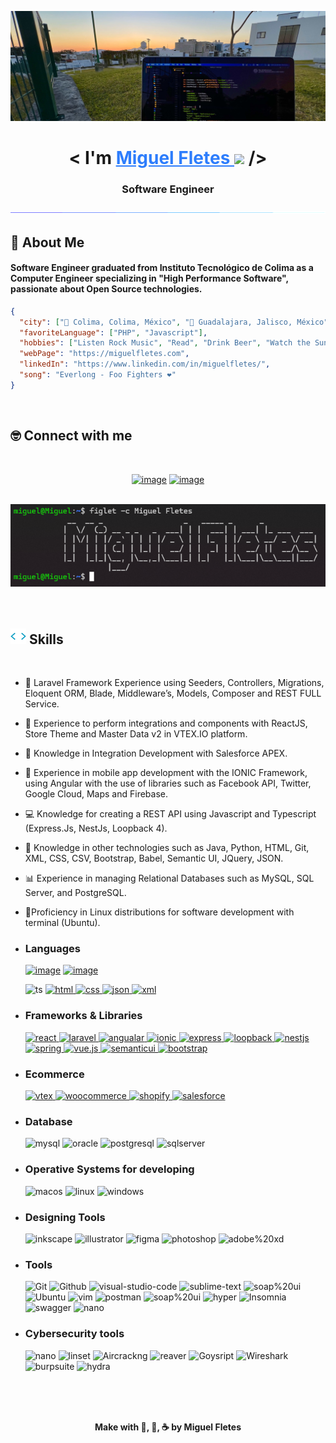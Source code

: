 <img src="./img/IMG_7490.jpg"></img>

<h1 align="center">
<b>< I'm  <a href="https://miguelfletes.com" target="blank" style="color:#2d7dfc"> Miguel Fletes </a> </b><img src="https://media.giphy.com/media/hvRJCLFzcasrR4ia7z/giphy.gif" width="35"> />
<h3 align="center">Software Engineer</h3>
</h1>


<div align="center">
<img  src="./img/bar.gif"></img>
</div>

<!--
**mfletesg/mfletesg** is a ✨ _special_ ✨ repository because its `README.md` (this file) appears on your GitHub profile.

Here are some ideas to get you started:

- 🔭 I’m currently working on ...
- 🌱 I’m currently learning ...
- 👯 I’m looking to collaborate on ...
- 🤔 I’m looking for help with ...
- 💬 Ask me about ...
- 📫 How to reach me: ...
- 😄 Pronouns: ...
- ⚡ Fun fact: ...
-->

## 🎸 About Me

#### Software Engineer graduated from Instituto Tecnológico de Colima as a Computer Engineer specializing in "High Performance Software", passionate about Open Source technologies.


```json
{
  "city": ["📍 Colima, Colima, México", "📍 Guadalajara, Jalisco, México"],
  "favoriteLanguage": ["PHP", "Javascript"],
  "hobbies": ["Listen Rock Music", "Read", "Drink Beer", "Watch the Sunset :)"],
  "webPage": "https://miguelfletes.com",
  "linkedIn": "https://www.linkedin.com/in/miguelfletes/",
  "song": "Everlong - Foo Fighters ❤️"
}
```

<br>

## 🤓 Connect with me
<br>

<div align="center">

[![image](https://img.shields.io/badge/LinkedIn-0077B5?style=for-the-badge&logo=linkedin&logoColor=white)](https://www.linkedin.com/in/miguelfletes/)
[![image](https://img.shields.io/badge/Email-D14836?style=for-the-badge&logo=gmail&logoColor=white)](mailto:miguelfg94@outlook.com)

<br>
<div align="center">
<img src="./img/miguel_f.png" width ="auto" >
</div>
<br>


</div>
<br>

## <img src="./img/code.webp" width ="25"><b> Skills</b>
<br>



- ‍👾 Laravel Framework Experience using Seeders, Controllers, Migrations, Eloquent ORM, Blade, Middleware’s, Models, Composer and REST FULL Service.

- 🛒 Experience to perform integrations and components with ReactJS, Store Theme and Master Data v2 in VTEX.IO platform.

- 🎨 Knowledge in Integration Development with Salesforce APEX.

- 📱 Experience in mobile app development with the IONIC Framework, using Angular with the use of libraries such as Facebook API, Twitter, Google Cloud, Maps and Firebase.
  
- ‍💻 Knowledge for creating a REST API using Javascript and Typescript (Express.Js, NestJs, Loopback 4).

- 📄 Knowledge in other technologies such as Java, Python, HTML, Git, XML, CSS, CSV, Bootstrap, Babel, Semantic UI, JQuery, JSON.
  
- 📊 Experience in managing Relational Databases such as MySQL, SQL Server, and PostgreSQL.

- 🐧Proficiency in Linux distributions for software development with terminal (Ubuntu).

- <h3> Languages </h3>
  
  [![image](https://img.shields.io/badge/php-%234f5b93ff?style=for-the-badge&logo=php&logoColor=white)]("https://www.php.net")
  [![image](https://img.shields.io/badge/JavaScript-323330?style=for-the-badge&logo=javascript&logoColor=F7DF1E)]("https://developer.mozilla.org/es/docs/Web/JavaScript")

  <!-- <a href="https://www.php.net" target="blank" style="text-decoration: none;">
    <img src = "https://img.shields.io/badge/php-%234f5b93ff?style=for-the-badge&logo=php&logoColor=white" alt = "php" />
  </a> -->
  <!-- <a href="https://developer.mozilla.org/es/docs/Web/JavaScript" target="blank"  style="text-decoration: none;">
    <img src = "https://img.shields.io/badge/JavaScript-323330?style=for-the-badge&logo=javascript&logoColor=F7DF1E" alt = "js" />
  </a> -->
  <a href="https://www.typescriptlang.org" target="blank"  style="text-decoration: none;">
    <img src = "https://img.shields.io/badge/TypeScript-007ACC?style=for-the-badge&logo=typescript&logoColor=white" alt = "ts" />
  </a>
  <a href="https://dev.w3.org/html5/spec-LC/" target="blank">
    <img src = "https://img.shields.io/badge/HTML5-E34F26?style=for-the-badge&logo=html5&logoColor=white" alt = "html" />
  </a>
  <a href="https://developer.mozilla.org/es/docs/Web/CSS" target="blank">
    <img src = "https://img.shields.io/badge/CSS3-1572B6?style=for-the-badge&logo=css3&logoColor=white" alt = "css" />
  </a>
  <a href="https://www.json.org/json-en.html" target="blank">
    <img src = "https://img.shields.io/badge/json-%239777a8ff?style=for-the-badge&logo=json&logoColor=white" alt = "json" />
  </a>
  <a href="https://developer.mozilla.org/es/docs/Web/XML/XML_introduction" target="blank">
    <img src = "https://img.shields.io/badge/xml-%23364148ff?style=for-the-badge&logo=htmx&logoColor=white" alt = "xml" />
  </a>

- <h3> Frameworks & Libraries </h3>
  <a href="https://react.dev/" target="blank">
    <img src = "https://img.shields.io/badge/react-%23149ecaff?style=for-the-badge&logo=react&logoColor=white" alt = "react" />
  </a>
  <a href="https://laravel.com" target="blank">
    <img src = "https://img.shields.io/badge/laravel-%23ff2c1fff?style=for-the-badge&logo=laravel&logoColor=white" alt = "laravel" />
  </a>
  <a href="https://angular.dev" target="blank">
    <img src = "https://img.shields.io/badge/angular-%23c3002fff?style=for-the-badge&logo=angular&logoColor=white" alt = "angualar" />
  </a>
  <a href="https://ionicframework.com" target="blank">
    <img src = "https://img.shields.io/badge/ionic-%233a7dffff?style=for-the-badge&logo=ionic&logoColor=white" alt = "ionic" />
  </a>
  <a href="https://expressjs.com" target="blank">
    <img src = "https://img.shields.io/badge/expressjs-%2390c53fff?style=for-the-badge&logo=express&logoColor=white" alt = "express" />
  </a>
  <a href="https://loopback.io/doc/es/lb4/" target="blank">
    <img src = "https://img.shields.io/badge/loopback%204-%233f5dffff?style=for-the-badge&logo=loopback&logoColor=white" alt = "loopback" />
  </a>
  <a href="https://nestjs.com" target="blank">
    <img src = "https://img.shields.io/badge/nestjs-%23e0224eff?style=for-the-badge&logo=nestjs&logoColor=white" alt = "nestjs" />
  </a>
  <a href="https://spring.io" target="blank">
    <img src = "https://img.shields.io/badge/spring-%236db23eff?style=for-the-badge&logo=spring&logoColor=white" alt = "spring" />
  </a>
  <a href="https://vuejs.org" target="blank">
    <img src = "https://img.shields.io/badge/vue.js-%2300c180ff?style=for-the-badge&logo=vue.js&logoColor=white" alt = "vue.js" />
  </a>
  <a href="https://semantic-ui.com" target="blank">
    <img src = "https://img.shields.io/badge/semantic%20ui-%2334bdb2ff?style=for-the-badge&logo=semanticui&logoColor=white" alt = "semanticui" />
  </a>
  <a href="https://getbootstrap.com/" target="blank">
    <img src = "https://img.shields.io/badge/bootstrap-%23364148ff?style=for-the-badge&logo=bootstrap&logoColor=white" alt = "bootstrap" />
  </a>
  


- <h3> Ecommerce </h3>
  <a href="https://vtex.com/us-en/vtex-io/" target="blank">
    <img src = "https://img.shields.io/badge/vtex.io-%23f71962ff?style=for-the-badge&logo=vtex&logoColor=white" alt = "vtex" />
  </a>
  <a href="https://woocommerce.com" target="blank">
    <img src = "https://img.shields.io/badge/woocommerce-%23674399ff?style=for-the-badge&logo=woocommerce&logoColor=white" alt = "woocommerce" />
  </a>
  <a href="https://www.shopify.com" target="blank">
    <img src = "https://img.shields.io/badge/shopify-%235b9a27ff?style=for-the-badge&logo=shopify&logoColor=white" alt = "shopify" />
  </a>
  <a href="https://www.salesforce.com/eu/?ir=1" target="blank">
    <img src = "https://img.shields.io/badge/salesforce-%2300a1e0ff?style=for-the-badge&logo=salesforce&logoColor=white" alt = "salesforce" />
  </a>


- <h3> Database </h3>
  <img src = "https://img.shields.io/badge/mysql-%2300618cff?style=for-the-badge&logo=mysql&logoColor=black&titleColor=black" alt = "mysql" />
  <img src = "https://img.shields.io/badge/oracledb-%23ed1b24ff?style=for-the-badge&logo=oracle&logoColor=white" alt = "oracle" />
  <img src = "https://img.shields.io/badge/postgresql-%23336791ff?style=for-the-badge&logo=postgresql&logoColor=white" alt = "postgresql" />
  <img src = "https://img.shields.io/badge/sqlserver-%23ac353bff?style=for-the-badge&logo=sqlserver&logoColor=white" alt = "sqlserver" />


- <h3> Operative Systems for developing</h3>
  <img src = "https://img.shields.io/badge/macos-%231ba7f8ff?style=for-the-badge&logo=apple&logoColor=white" alt = "macos" />
  <img src = "https://img.shields.io/badge/linux-%23000000?style=for-the-badge&logo=linux&logoColor=white" alt = "linux" />
  <img src = "https://img.shields.io/badge/windows-%230178d4ff?style=for-the-badge&logo=windows&logoColor=white" alt = "windows" />


- <h3> Designing Tools</h3>
  <img src = "https://img.shields.io/badge/inkscape-323330?style=for-the-badge&logo=inkscape&logoColor=white" alt = "inkscape" />
  <img src = "https://img.shields.io/badge/adobe%20illustrator-%23cc7c02?style=for-the-badge&logo=adobe%20illustrator&logoColor=white" alt = "illustrator" />
  <img src = "https://img.shields.io/badge/figma-%23F24E1E.svg?style=for-the-badge&logo=figma&logoColor=white" alt = "figma" />
  <img src = "https://img.shields.io/badge/adobe%20photoshop-%230d4de0.svg?style=for-the-badge&logo=adobe%20photoshop&logoColor=white" alt = "photoshop" />
  <img src = "https://img.shields.io/badge/adobe%20xd-%23141414.svg?style=for-the-badge&logo=adobe%20xd&logoColor=white" alt = "adobe%20xd" />


- <h3>Tools</h3>
  <img src = "https://img.shields.io/badge/Git-F05032?style=for-the-badge&logo=Git&logoColor=white" alt = "Git" />
  <img src = "https://img.shields.io/badge/Github-%23121011?style=for-the-badge&logo=Github&logoColor=white" alt = "Github" />
  <img src = "https://img.shields.io/badge/VSCode-007ACC?style=for-the-badge&logo=visual-studio-code&logoColor=white" alt = "visual-studio-code" />
  <img src = "https://img.shields.io/badge/sublime%20text-323330?style=for-the-badge&logo=sublime%20text&logoColor=white" alt = "sublime-text" />
  <img src = "https://img.shields.io/badge/php%20storm-%2375137cff?style=for-the-badge&logo=phpstorm&logoColor=white" alt = "soap%20ui" />
  <img src = "https://img.shields.io/badge/ubuntu-E95420?style=for-the-badge&logo=ubuntu&logoColor=white" alt = "Ubuntu" />
  <img src = "https://img.shields.io/badge/vim-%23337827ff?style=for-the-badge&logo=vim&logoColor=white" alt = "vim" />
  <img src = "https://img.shields.io/badge/postman-FF6C37?style=for-the-badge&logo=postman&logoColor=white" alt = "postman" />
  <img src = "https://img.shields.io/badge/soap%20ui-%23137c45ff?style=for-the-badge&logo=soap%20ui&logoColor=white" alt = "soap%20ui" />
  <img src = "https://img.shields.io/badge/hyper-%2323121011?style=for-the-badge&logo=hyper&logoColor=white" alt = "hyper" />
  <img src = "https://img.shields.io/badge/Insomnia-%23590f5eff?style=for-the-badge&logo=Insomnia&logoColor=white" alt = "Insomnia" />
  <img src = "https://img.shields.io/badge/swagger-%23258a15ff?style=for-the-badge&logo=swagger&logoColor=white" alt = "swagger" />
  <img src = "https://img.shields.io/badge/nano-%23000000?style=for-the-badge&logo=nano&logoColor=white" alt = "nano" />

- <h3>Cybersecurity tools</h3>
    <img src = "https://img.shields.io/badge/kali%20Linux-%23000000?style=for-the-badge&logo=kali%20linux&logoColor=white" alt = "nano" />
    <img src = "https://img.shields.io/badge/linset-%23000000?style=for-the-badge&logo=hyper&logoColor=white" alt = "linset" />
    <img src = "https://img.shields.io/badge/Aircrackng-%23000000?style=for-the-badge&logo=hyper&logoColor=white" alt = "Aircrackng" />
    <img src = "https://img.shields.io/badge/reaver%20wps-%23000000?style=for-the-badge&logo=hyper&logoColor=white" alt = "reaver" />
    <img src = "https://img.shields.io/badge/Goysript-%23000000?style=for-the-badge&logo=hyper&logoColor=white" alt = "Goysript" />
    <img src = "https://img.shields.io/badge/Wireshark-%23000000?style=for-the-badge&logo=Wireshark&logoColor=white" alt = "Wireshark" />
    <img src = "https://img.shields.io/badge/burpsuite-%23000000?style=for-the-badge&logo=burpsuite&logoColor=white" alt = "burpsuite" />
    <img src = "https://img.shields.io/badge/hydra-%23000000?style=for-the-badge&logo=hyper&logoColor=white" alt = "hydra" />

<br/>


<br/>
<br/>
<div align="center">
    <p><b>Make with 🎸, 🍺, ☕ by Miguel Fletes</b></p>
</div>